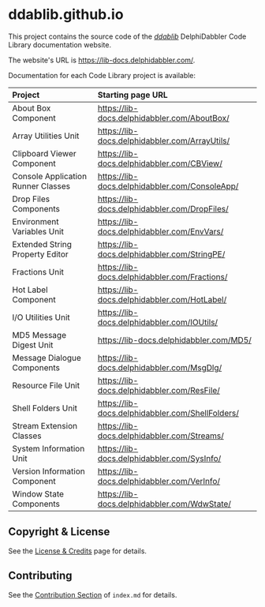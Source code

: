 # ddablib.github.io

This project contains the source code of the [_ddablib_](https://github.com/ddablib) DelphiDabbler Code Library documentation website.

The website's URL is <https://lib-docs.delphidabbler.com/>.

Documentation for each Code Library project is available:

| Project | Starting page URL |
|:--------|:------------------|
| About Box Component | <https://lib-docs.delphidabbler.com/AboutBox/> |
| Array Utilities Unit | <https://lib-docs.delphidabbler.com/ArrayUtils/> |
| Clipboard Viewer Component | <https://lib-docs.delphidabbler.com/CBView/> |
| Console Application Runner Classes | <https://lib-docs.delphidabbler.com/ConsoleApp/> |
| Drop Files Components | <https://lib-docs.delphidabbler.com/DropFiles/> |
| Environment Variables Unit | <https://lib-docs.delphidabbler.com/EnvVars/> |
| Extended String Property Editor | <https://lib-docs.delphidabbler.com/StringPE/> |
| Fractions Unit |  <https://lib-docs.delphidabbler.com/Fractions/> |
| Hot Label Component | <https://lib-docs.delphidabbler.com/HotLabel/> |
| I/O Utilities Unit | <https://lib-docs.delphidabbler.com/IOUtils/> |
| MD5 Message Digest Unit | <https://lib-docs.delphidabbler.com/MD5/> |
| Message Dialogue Components | <https://lib-docs.delphidabbler.com/MsgDlg/> |
| Resource File Unit | <https://lib-docs.delphidabbler.com/ResFile/> |
| Shell Folders Unit | <https://lib-docs.delphidabbler.com/ShellFolders/> |
| Stream Extension Classes | <https://lib-docs.delphidabbler.com/Streams/> |
| System Information Unit | <https://lib-docs.delphidabbler.com/SysInfo/> |
| Version Information Component | <https://lib-docs.delphidabbler.com/VerInfo/> |
| Window State Components | <https://lib-docs.delphidabbler.com/WdwState/> |

## Copyright & License

See the [License & Credits](./credits.md) page for details.

## Contributing

See the [Contribution Section](./index.md#contributing) of `index.md` for details.
